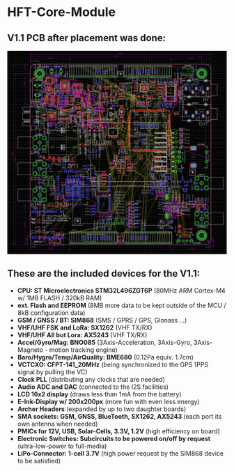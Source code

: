 # HFT-Core-Module

## V1.1 PCB after placement was done:
![Screenshot of V1.1](https://raw.githubusercontent.com/DF4IAH/HFT-Core-Module/master/Docs/09_Results/Pictures/HFT-Core-Module_1V1_PCB_PlacementDone.png)

## These are the included devices for the V1.1:
* __CPU: ST Microelectronics STM32L496ZGT6P__ (80MHz ARM Cortex-M4 w/ 1MB FLASH / 320kB RAM)
* __ext. Flash and EEPROM__ (8MB more data to be kept outside of the MCU / 8kB configuration data)
* __GSM / GNSS / BT: SIM868__ (SMS / GPRS / GPS, Glonass ...)
* __VHF/UHF FSK and LoRa: SX1262__ (VHF TX/RX)
* __VHF/UHF All but Lora: AX5243__ (VHF TX/RX)
* __Accel/Gyro/Mag: BNO085__ (3Axis-Acceleration, 3Axis-Gyro, 3Axis-Magneto - motion tracking engine)
* __Baro/Hygro/Temp/AirQuality: BME680__ (0.12Pa equiv. 1.7cm)
* __VCTCXO: CFPT-141_20MHz__ (being synchronized to the GPS 1PPS signal by pulling the VC)
* __Clock PLL__ (distributing any clocks that are needed)
* __Audio ADC and DAC__ (connected to the I2S facilities)
* __LCD 16x2 display__ (draws less than 1mA from the battery)
* __E-Ink-Display w/ 200x200px__ (more fun with even less energy)
* __Archer Headers__ (expanded by up to two daughter boards)
* __SMA sockets: GSM, GNSS, BlueTooth, SX1262, AX5243__ (each port its own antenna when needed)
* __PMICs for 12V, USB, Solar-Cells, 3.3V, 1.2V__ (high efficiency on board)
* __Electronic Switches: Subcircuits to be powered on/off by request__ (ultra-low-power to full-media)
* __LiPo-Connector: 1-cell 3.7V__ (high power request by the SIM868 device to be satisfied)
